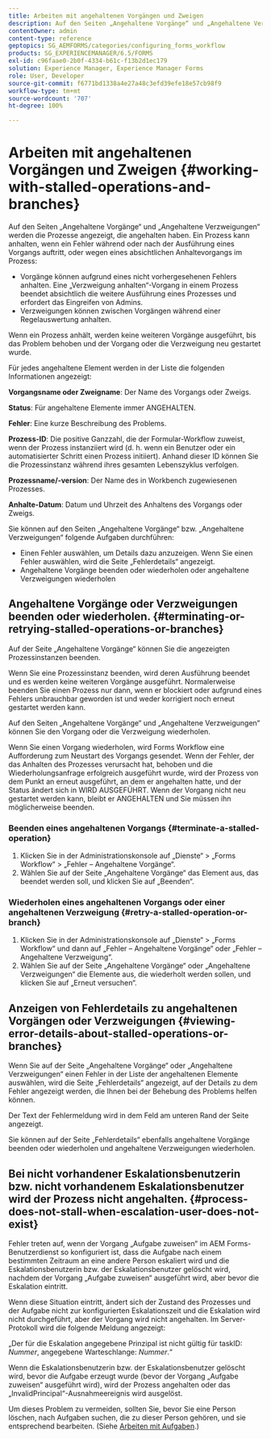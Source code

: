 ```yaml
---
title: Arbeiten mit angehaltenen Vorgängen und Zweigen
description: Auf den Seiten „Angehaltene Vorgänge“ und „Angehaltene Verzweigungen“ werden die Prozesse angezeigt, die angehalten haben.
contentOwner: admin
content-type: reference
geptopics: SG_AEMFORMS/categories/configuring_forms_workflow
products: SG_EXPERIENCEMANAGER/6.5/FORMS
exl-id: c96faae0-2b0f-4334-b61c-f13b2d1ec179
solution: Experience Manager, Experience Manager Forms
role: User, Developer
source-git-commit: f6771bd1338a4e27a48c3efd39efe18e57cb98f9
workflow-type: tm+mt
source-wordcount: '707'
ht-degree: 100%

---
```


# Arbeiten mit angehaltenen Vorgängen und Zweigen {#working-with-stalled-operations-and-branches}

Auf den Seiten „Angehaltene Vorgänge“ und „Angehaltene Verzweigungen“ werden die Prozesse angezeigt, die angehalten haben. Ein Prozess kann anhalten, wenn ein Fehler während oder nach der Ausführung eines Vorgangs auftritt, oder wegen eines absichtlichen Anhaltevorgangs im Prozess:

* Vorgänge können aufgrund eines nicht vorhergesehenen Fehlers anhalten. Eine „Verzweigung anhalten“-Vorgang in einem Prozess beendet absichtlich die weitere Ausführung eines Prozesses und erfordert das Eingreifen von Admins.
* Verzweigungen können zwischen Vorgängen während einer Regelauswertung anhalten.

Wenn ein Prozess anhält, werden keine weiteren Vorgänge ausgeführt, bis das Problem behoben und der Vorgang oder die Verzweigung neu gestartet wurde.

Für jedes angehaltene Element werden in der Liste die folgenden Informationen angezeigt:

**Vorgangsname oder Zweigname**: Der Name des Vorgangs oder Zweigs.

**Status**: Für angehaltene Elemente immer ANGEHALTEN.

**Fehler**: Eine kurze Beschreibung des Problems.

**Prozess-ID**: Die positive Ganzzahl, die der Formular-Workflow zuweist, wenn der Prozess instanziiert wird (d. h. wenn ein Benutzer oder ein automatisierter Schritt einen Prozess initiiert). Anhand dieser ID können Sie die Prozessinstanz während ihres gesamten Lebenszyklus verfolgen.

**Prozessname/-version**: Der Name des in Workbench zugewiesenen Prozesses.

**Anhalte-Datum**: Datum und Uhrzeit des Anhaltens des Vorgangs oder Zweigs.

Sie können auf den Seiten „Angehaltene Vorgänge“ bzw. „Angehaltene Verzweigungen“ folgende Aufgaben durchführen:

* Einen Fehler auswählen, um Details dazu anzuzeigen. Wenn Sie einen Fehler auswählen, wird die Seite „Fehlerdetails“ angezeigt.
* Angehaltene Vorgänge beenden oder wiederholen oder angehaltene Verzweigungen wiederholen

## Angehaltene Vorgänge oder Verzweigungen beenden oder wiederholen. {#terminating-or-retrying-stalled-operations-or-branches}

Auf der Seite „Angehaltene Vorgänge“ können Sie die angezeigten Prozessinstanzen beenden.

Wenn Sie eine Prozessinstanz beenden, wird deren Ausführung beendet und es werden keine weiteren Vorgänge ausgeführt. Normalerweise beenden Sie einen Prozess nur dann, wenn er blockiert oder aufgrund eines Fehlers unbrauchbar geworden ist und weder korrigiert noch erneut gestartet werden kann.

Auf den Seiten „Angehaltene Vorgänge“ und „Angehaltene Verzweigungen“ können Sie den Vorgang oder die Verzweigung wiederholen.

Wenn Sie einen Vorgang wiederholen, wird Forms Workflow eine Aufforderung zum Neustart des Vorgangs gesendet. Wenn der Fehler, der das Anhalten des Prozesses verursacht hat, behoben und die Wiederholungsanfrage erfolgreich ausgeführt wurde, wird der Prozess von dem Punkt an erneut ausgeführt, an dem er angehalten hatte, und der Status ändert sich in WIRD AUSGEFÜHRT. Wenn der Vorgang nicht neu gestartet werden kann, bleibt er ANGEHALTEN und Sie müssen ihn möglicherweise beenden.

### Beenden eines angehaltenen Vorgangs {#terminate-a-stalled-operation}

1. Klicken Sie in der Administrationskonsole auf „Dienste“ > „Forms Workflow“ > „Fehler – Angehaltene Vorgänge“.
1. Wählen Sie auf der Seite „Angehaltene Vorgänge“ das Element aus, das beendet werden soll, und klicken Sie auf „Beenden“.

### Wiederholen eines angehaltenen Vorgangs oder einer angehaltenen Verzweigung {#retry-a-stalled-operation-or-branch}

1. Klicken Sie in der Administrationskonsole auf „Dienste“ > „Forms Workflow“ und dann auf „Fehler – Angehaltene Vorgänge“ oder „Fehler – Angehaltene Verzweigung“.
1. Wählen Sie auf der Seite „Angehaltene Vorgänge“ oder „Angehaltene Verzweigungen“ die Elemente aus, die wiederholt werden sollen, und klicken Sie auf „Erneut versuchen“.

## Anzeigen von Fehlerdetails zu angehaltenen Vorgängen oder Verzweigungen {#viewing-error-details-about-stalled-operations-or-branches}

Wenn Sie auf der Seite „Angehaltene Vorgänge“ oder „Angehaltene Verzweigungen“ einen Fehler in der Liste der angehaltenen Elemente auswählen, wird die Seite „Fehlerdetails“ angezeigt, auf der Details zu dem Fehler angezeigt werden, die Ihnen bei der Behebung des Problems helfen können.

Der Text der Fehlermeldung wird in dem Feld am unteren Rand der Seite angezeigt.

Sie können auf der Seite „Fehlerdetails“ ebenfalls angehaltene Vorgänge beenden oder wiederholen und angehaltene Verzweigungen wiederholen.

## Bei nicht vorhandener Eskalationsbenutzerin bzw. nicht vorhandenem Eskalationsbenutzer wird der Prozess nicht angehalten. {#process-does-not-stall-when-escalation-user-does-not-exist}

Fehler treten auf, wenn der Vorgang „Aufgabe zuweisen“ im AEM Forms-Benutzerdienst so konfiguriert ist, dass die Aufgabe nach einem bestimmten Zeitraum an eine andere Person eskaliert wird und die Eskalationsbenutzerin bzw. der Eskalationsbenutzer gelöscht wird, nachdem der Vorgang „Aufgabe zuweisen“ ausgeführt wird, aber bevor die Eskalation eintritt.

Wenn diese Situation eintritt, ändert sich der Zustand des Prozesses und der Aufgabe nicht zur konfigurierten Eskalationszeit und die Eskalation wird nicht durchgeführt, aber der Vorgang wird nicht angehalten. Im Server-Protokoll wird die folgende Meldung angezeigt:

„Der für die Eskalation angegebene Prinzipal ist nicht gültig für taskID: *Nummer*, angegebene Warteschlange: *Nummer*.“

Wenn die Eskalationsbenutzerin bzw. der Eskalationsbenutzer gelöscht wird, bevor die Aufgabe erzeugt wurde (bevor der Vorgang „Aufgabe zuweisen“ ausgeführt wird), wird der Prozess angehalten oder das „InvalidPrincipal“-Ausnahmeereignis wird ausgelöst.

Um dieses Problem zu vermeiden, sollten Sie, bevor Sie eine Person löschen, nach Aufgaben suchen, die zu dieser Person gehören, und sie entsprechend bearbeiten. (Siehe [Arbeiten mit Aufgaben](/help/forms/using/admin-help/tasks.md#working-with-tasks).)
